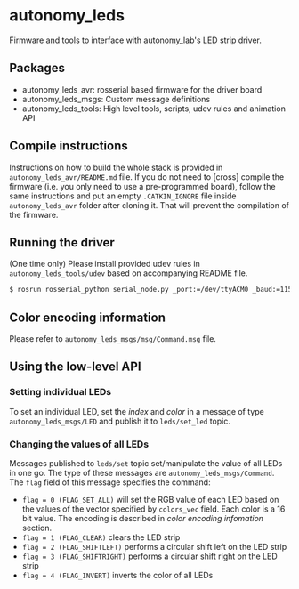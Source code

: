 # autonomy_leds

Firmware and tools to interface with autonomy_lab's LED strip driver.

## Packages

- autonomy_leds_avr: rosserial based firmware for the driver board
- autonomy_leds_msgs: Custom message definitions
- autonomy_leds_tools: High level tools, scripts, udev rules and animation API

## Compile instructions

Instructions on how to build the whole stack is provided in `autonomy_leds_avr/README.md` file. If you do not need to [cross] compile the firmware (i.e. you only need to use a pre-programmed board), follow the same instructions and put an empty `.CATKIN_IGNORE` file inside `autonomy_leds_avr` folder after cloning it. That will prevent the compilation of the firmware. 

## Running the driver

(One time only) Please install provided udev rules in `autonomy_leds_tools/udev` based on accompanying README file.

```bash
$ rosrun rosserial_python serial_node.py _port:=/dev/ttyACM0 _baud:=115200
```

## Color encoding information

Please refer to `autonomy_leds_msgs/msg/Command.msg` file.

## Using the low-level API

### Setting individual LEDs

To set an individual LED, set the _index_ and _color_ in a message of type `autonomy_leds_msgs/LED` and publish it to `leds/set_led` topic.

### Changing the values of all LEDs

Messages published to `leds/set` topic set/manipulate the value of all LEDs in one go. The type of these messages are `autonomy_leds_msgs/Command`. The `flag` field of this message specifies the command:

- `flag = 0 (FLAG_SET_ALL)` will set the RGB value of each LED based on the values of the vector specified by `colors_vec` field. Each color is a 16 bit value. The encoding is described in _color encoding infomation_ section.
- `flag = 1 (FLAG_CLEAR)` clears the LED strip
- `flag = 2 (FLAG_SHIFTLEFT)` performs a circular shift left on the LED strip
- `flag = 3 (FLAG_SHIFTRIGHT)` performs a circular shift right on the LED strip
- `flag = 4 (FLAG_INVERT)` inverts the color of all LEDs
